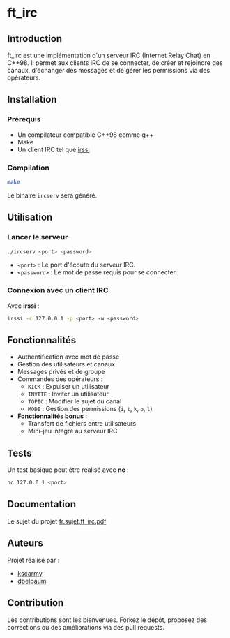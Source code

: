 # ft_irc

## Introduction

ft_irc est une implémentation d'un serveur IRC (Internet Relay Chat) en C++98. Il permet aux clients IRC de se connecter, de créer et rejoindre des canaux, d'échanger des messages et de gérer les permissions via des opérateurs.

## Installation

### Prérequis

- Un compilateur compatible C++98 comme g++
- Make
- Un client IRC tel que [irssi](https://irssi.org/)

### Compilation

```sh
make
```

Le binaire `ircserv` sera généré.

## Utilisation

### Lancer le serveur

```sh
./ircserv <port> <password>
```

- `<port>` : Le port d'écoute du serveur IRC.
- `<password>` : Le mot de passe requis pour se connecter.

### Connexion avec un client IRC

Avec **irssi** :

```sh
irssi -c 127.0.0.1 -p <port> -w <password>
```

## Fonctionnalités

- Authentification avec mot de passe
- Gestion des utilisateurs et canaux
- Messages privés et de groupe
- Commandes des opérateurs :
  - `KICK` : Expulser un utilisateur
  - `INVITE` : Inviter un utilisateur
  - `TOPIC` : Modifier le sujet du canal
  - `MODE` : Gestion des permissions (`i`, `t`, `k`, `o`, `l`)
- **Fonctionnalités bonus** :
  - Transfert de fichiers entre utilisateurs
  - Mini-jeu intégré au serveur IRC

## Tests

Un test basique peut être réalisé avec **nc** :

```sh
nc 127.0.0.1 <port>
```


## Documentation

Le sujet du projet [fr.sujet.ft_irc.pdf](https://github.com/kscarmy/ft_irc/blob/main/fr.sujet.ft_irc.pdf)


## Auteurs

Projet réalisé par :
- [kscarmy](https://github.com/kscarmy)
- [dbelpaum](https://github.com/dbelpaum/ft_irc)

## Contribution

Les contributions sont les bienvenues. Forkez le dépôt, proposez des corrections ou des améliorations via des pull requests.

